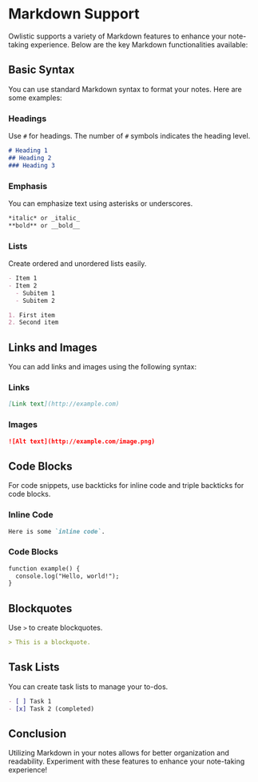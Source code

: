 # Markdown Support

Owlistic supports a variety of Markdown features to enhance your note-taking experience. Below are the key Markdown functionalities available:

## Basic Syntax

You can use standard Markdown syntax to format your notes. Here are some examples:

### Headings

Use `#` for headings. The number of `#` symbols indicates the heading level.

```markdown
# Heading 1
## Heading 2
### Heading 3
```

### Emphasis

You can emphasize text using asterisks or underscores.

```markdown
*italic* or _italic_
**bold** or __bold__
```

### Lists

Create ordered and unordered lists easily.

```markdown
- Item 1
- Item 2
  - Subitem 1
  - Subitem 2

1. First item
2. Second item
```

## Links and Images

You can add links and images using the following syntax:

### Links

```markdown
[Link text](http://example.com)
```

### Images

```markdown
![Alt text](http://example.com/image.png)
```

## Code Blocks

For code snippets, use backticks for inline code and triple backticks for code blocks.

### Inline Code

```markdown
Here is some `inline code`.
```

### Code Blocks

```markdown
function example() {
  console.log("Hello, world!");
}
```

## Blockquotes

Use `>` to create blockquotes.

```markdown
> This is a blockquote.
```

## Task Lists

You can create task lists to manage your to-dos.

```markdown
- [ ] Task 1
- [x] Task 2 (completed)
```

## Conclusion

Utilizing Markdown in your notes allows for better organization and readability. Experiment with these features to enhance your note-taking experience!